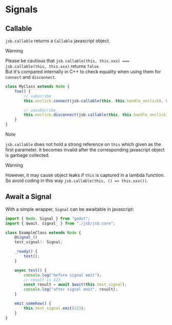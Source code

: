 
# Signals

## Callable

`jsb.callable` returns a `Callable` javascript object.  

> [!WARNING]
> Please be cautious that `jsb.callable(this, this.xxx) === jsb.callable(this, this.xxx)` returns `false`.   
> But it's compared internally in C++ to check equality when using them for `connect` and `disconnect`.

```ts
class MyClass extends Node {
    foo() {
        // subscribe
        this.onclick.connect(jsb.callable(this, this.handle_onclick), 0);

        // unsubscribe
        this.onclick.disconnect(jsb.callable(this, this.handle_onclick));
    }
}
```

> [!NOTE]
> `jsb.callable` does not hold a strong reference on `this` which given as the first parameter. It becomes invalid after the corresponding javascript object is garbage collected.  

> [!WARNING]
> However, it may cause object leaks if `this` is captured in a lambda function. So avoid coding in this way `jsb.callable(this, () => this.xxx())`.

## Await a Signal

With a simple wrapper, `Signal` can be awaitable in javascript:

```ts
import { Node, Signal } from "godot";
import { $wait, signal_ } from "./jsb/jsb.core";

class ExampleClass extends Node {
    @signal_()
    test_signal!: Signal;

    _ready() {
        test();
    }

    async test() {
        console.log("before signal emit");
        // result is 123
        const result = await $wait(this.test_signal); 
        console.log("after signal emit", result);
    }

    emit_somehow() {
        this.test_signal.emit(123);
    }
}
```
